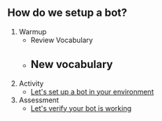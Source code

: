## How do we setup a bot?

1. Warmup
     - Review Vocabulary
     - New vocabulary
       - 
2. Activity
     - [Let's set up a bot in your environment](./ActivityInstructor.md/)
3. Assessment
    - [Let's verify your bot is working](./Assessment.md/)